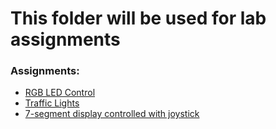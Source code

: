 # This folder will be used for lab assignments
### Assignments:
- [RGB LED Control](Homework1)
- [Traffic Lights](Homework2)
- [7-segment display controlled with joystick](Homework3)
